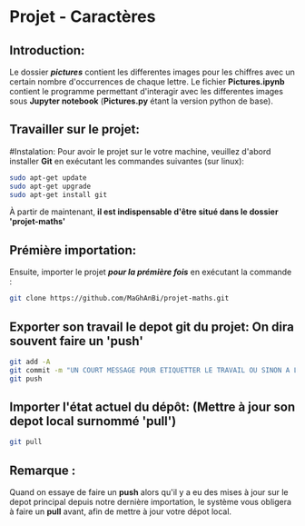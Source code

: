 # Projet - Caractères

## Introduction:
Le dossier ***pictures*** contient les differentes images pour les chiffres avec un certain nombre d'occurrences de chaque lettre. 
Le fichier **Pictures.ipynb** contient le programme permettant d'interagir avec les differentes images sous **Jupyter notebook** (**Pictures.py** étant la version python de base).

## Travailler sur le projet:

#Instalation:
Pour avoir le projet sur le votre machine, veuillez d'abord installer **Git** en exécutant les commandes suivantes (sur linux):
```bash
sudo apt-get update
sudo apt-get upgrade
sudo apt-get install git
```
À partir de maintenant, **il est indispensable d'être situé dans le dossier 'projet-maths'**

## Prémière importation:
Ensuite, importer le projet ***pour la prémière fois*** en exécutant la commande : 
```bash
git clone https://github.com/MaGhAnBi/projet-maths.git
```
## Exporter son travail le depot git du projet: On dira souvent faire un 'push'

```bash
git add -A
git commit -m "UN COURT MESSAGE POUR ETIQUETTER LE TRAVAIL OU SINON A LAISSER VIDE"
git push
```

## Importer l'état actuel du dépôt: (Mettre à jour son depot local surnommé 'pull')

```bash
git pull
```

## Remarque :

Quand on essaye de faire un **push** alors qu'il y a eu des mises à jour sur le depot principal depuis notre dernière importation, le système vous obligera à faire un **pull** avant, afin de mettre à jour votre dépot local. 

